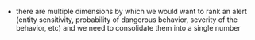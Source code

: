 - there are multiple dimensions by which we would want to rank an alert (entity sensitivity, probability of dangerous behavior, severity of the behavior, etc) and we need to consolidate them into a single number